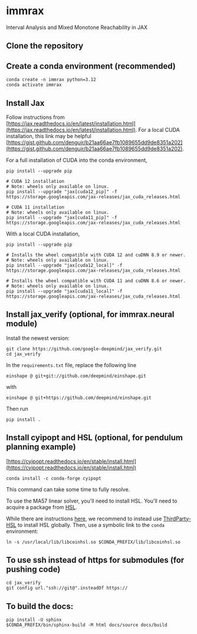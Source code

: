 # immrax
Interval Analysis and Mixed Monotone Reachability in JAX

## Clone the repository

## Create a conda environment (recommended)
```shell
conda create -n immrax python=3.12
conda activate immrax
```

## Install Jax
Follow instructions from [https://jax.readthedocs.io/en/latest/installation.html](https://jax.readthedocs.io/en/latest/installation.html). 
For a local CUDA installation, this link may be helpful [https://gist.github.com/denguir/b21aa66ae7fb1089655dd9de8351a202](https://gist.github.com/denguir/b21aa66ae7fb1089655dd9de8351a202).

For a full installation of CUDA into the conda environment,
```shell
pip install --upgrade pip

# CUDA 12 installation
# Note: wheels only available on linux.
pip install --upgrade "jax[cuda12_pip]" -f https://storage.googleapis.com/jax-releases/jax_cuda_releases.html

# CUDA 11 installation
# Note: wheels only available on linux.
pip install --upgrade "jax[cuda11_pip]" -f https://storage.googleapis.com/jax-releases/jax_cuda_releases.html
```

With a local CUDA installation, 
```shell
pip install --upgrade pip

# Installs the wheel compatible with CUDA 12 and cuDNN 8.9 or newer.
# Note: wheels only available on linux.
pip install --upgrade "jax[cuda12_local]" -f https://storage.googleapis.com/jax-releases/jax_cuda_releases.html

# Installs the wheel compatible with CUDA 11 and cuDNN 8.6 or newer.
# Note: wheels only available on linux.
pip install --upgrade "jax[cuda11_local]" -f https://storage.googleapis.com/jax-releases/jax_cuda_releases.html
```

## Install jax_verify (optional, for immrax.neural module)
Install the newest version:
```shell
git clone https://github.com/google-deepmind/jax_verify.git
cd jax_verify
```
In the `requirements.txt` file, replace the following line
```
einshape @ git+git://github.com/deepmind/einshape.git
```
with 
```
einshape @ git+https://github.com/deepmind/einshape.git
```
Then run 
```shell
pip install .
```

## Install cyipopt and HSL (optional, for pendulum planning example)
[https://cyipopt.readthedocs.io/en/stable/install.html](https://cyipopt.readthedocs.io/en/stable/install.html)
```shell
conda install -c conda-forge cyipopt
```
This command can take some time to fully resolve.

To use the MA57 linear solver, you'll need to install HSL. You'll need to acquire a package from [HSL](https://www.hsl.rl.ac.uk/).

While there are instructions [here](https://cyipopt.readthedocs.io/en/stable/install.html#conda-forge-binaries-with-hsl), we recommend to instead use [ThirdParty-HSL](https://github.com/coin-or-tools/ThirdParty-HSL) to install HSL globally. Then, use a symbolic link to the `conda` environment:
```shell
ln -s /usr/local/lib/libcoinhsl.so $CONDA_PREFIX/lib/libcoinhsl.so
```

## To use ssh instead of https for submodules (for pushing code)
```shell
cd jax_verify
git config url."ssh://git@".insteadOf https://
```

## To build the docs:
```shell
pip install -U sphinx
$CONDA_PREFIX/bin/sphinx-build -M html docs/source docs/build
```
